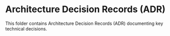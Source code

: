 # Architecture Decision Records (ADR)
This folder contains Architecture Decision Records (ADR) documenting key technical decisions.
